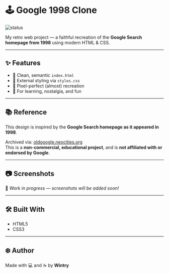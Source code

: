# 🕹️ Google 1998 Clone
![status](https://img.shields.io/badge/status-WIP-yellow)

My retro web project — a faithful recreation of the **Google Search homepage from 1998** using modern HTML & CSS.

---

## ✨ Features

- 📄 Clean, semantic `index.html`
- 🎨 External styling via `styles.css`
- 💾 Pixel-perfect (almost) recreation
- 🧠 For learning, nostalgia, and fun

---

## 📚 Reference

This design is inspired by the **Google Search homepage as it appeared in 1998**.

Archived via: [oldgoogle.neocities.org](https://oldgoogle.neocities.org)  
This is a **non-commercial, educational project**, and is **not affiliated with or endorsed by Google**.

---

## 📷 Screenshots

🚧 *Work in progress — screenshots will be added soon!*

---

## 🛠️ Built With

- HTML5  
- CSS3

---

## ❄️ Author

Made with 💻 and ☕ by **Wintry**
